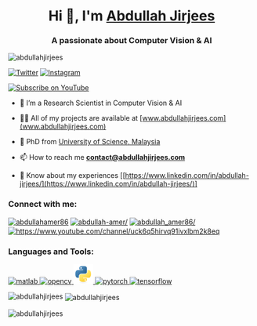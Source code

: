 <h1 align="center">Hi 👋, I'm <a href="https://abdullahjirjees.com/">Abdullah Jirjees</a></h1>
<h3 align="center">A passionate about Computer Vision & AI</h3>

<p align="left"> <img src="https://komarev.com/ghpvc/?username=abdullahjirjees&label=Profile%20views&color=0e75b6&style=flat" alt="abdullahjirjees" /> </p>


<p align="left"> 
  <a href="https://twitter.com/abdullahamer86" target="blank"><img src="https://img.shields.io/twitter/follow/abdullahamer86?logo=twitter&style=for-the-badge" alt="Twitter" /></a>
  <a href="https://instagram.com/abdullah_amer86/" target="blank"><img src="https://img.shields.io/badge/Follow%20%40abdullah_amer86-%23E4405F.svg?style=for-the-badge&logo=instagram&logoColor=white" alt="Instagram" /></a>

</p>

[![Subscribe on YouTube](https://img.shields.io/youtube/channel/subscribers/UCK6Q5HirVq91IvXlBM2K8eQ?color=red&label=Subscribe%20on%20YouTube&logo=youtube&style=for-the-badge)](https://www.youtube.com/channel/UCK6Q5HirVq91IvXlBM2K8eQ?sub_confirmation=1)

- 🔭 I’m a Research Scientist in Computer Vision & AI 

- 👨‍💻 All of my projects are available at [www.abdullahjirjees.com](www.abdullahjirjees.com)

- 💬 PhD from <a href="/http://www.usm.my/">University of Science, Malaysia</a>

- 📫 How to reach me **contact@abdullahjirjees.com**

- 📄 Know about my experiences [[https://www.linkedin.com/in/abdullah-jirjees/](https://www.linkedin.com/in/abdullah-jirjees/)]



<h3 align="left">Connect with me:</h3>
<p align="left">
  <a href="https://twitter.com/abdullahamer86" target="blank"><img align="center" src="https://raw.githubusercontent.com/rahuldkjain/github-profile-readme-generator/master/src/images/icons/Social/twitter.svg" alt="abdullahamer86" height="30" width="40" /></a>
  <a href="https://linkedin.com/in/abdullah-jirjees/" target="blank"><img align="center" src="https://raw.githubusercontent.com/rahuldkjain/github-profile-readme-generator/master/src/images/icons/Social/linked-in-alt.svg" alt="abdullah-amer/" height="30" width="40" /></a>
  <a href="https://instagram.com/abdullah_amer86/" target="blank"><img align="center" src="https://raw.githubusercontent.com/rahuldkjain/github-profile-readme-generator/master/src/images/icons/Social/instagram.svg" alt="abdullah_amer86/" height="30" width="40" /></a>
  <a href="https://www.youtube.com/c/AbdullahJirjees" target="blank"><img align="center" src="https://raw.githubusercontent.com/rahuldkjain/github-profile-readme-generator/master/src/images/icons/Social/youtube.svg" alt="https://www.youtube.com/channel/uck6q5hirvq91ivxlbm2k8eq" height="30" width="40" /></a>
</p>

<h3 align="left">Languages and Tools:</h3>
<p align="left"> 
  <a href="https://www.mathworks.com/" target="_blank" rel="noreferrer"> <img src="https://upload.wikimedia.org/wikipedia/commons/2/21/Matlab_Logo.png" alt="matlab" width="40" height="40"/> </a> 
  <a href="https://opencv.org/" target="_blank" rel="noreferrer"> <img src="https://www.vectorlogo.zone/logos/opencv/opencv-icon.svg" alt="opencv" width="40" height="40"/> </a> 
  <a href="https://www.python.org" target="_blank" rel="noreferrer"> <img src="https://raw.githubusercontent.com/devicons/devicon/master/icons/python/python-original.svg" alt="python" width="40" height="40"/> </a> 
  <a href="https://pytorch.org/" target="_blank" rel="noreferrer"> <img src="https://www.vectorlogo.zone/logos/pytorch/pytorch-icon.svg" alt="pytorch" width="40" height="40"/> </a> 
  <a href="https://www.tensorflow.org" target="_blank" rel="noreferrer"> <img src="https://www.vectorlogo.zone/logos/tensorflow/tensorflow-icon.svg" alt="tensorflow" width="40" height="40"/> </a> 
</p>


<p><img align="left" src="https://github-readme-stats.vercel.app/api/top-langs?username=abdullahjirjees&show_icons=true&locale=en&layout=compact" alt="abdullahjirjees" /></p>

<p>&nbsp;<img align="center" src="https://github-readme-stats.vercel.app/api?username=abdullahjirjees&show_icons=true&locale=en" alt="abdullahjirjees" /></p>

<p><img align="center" src="https://github-readme-streak-stats.herokuapp.com/?user=abdullahjirjees&" alt="abdullahjirjees" /></p>


